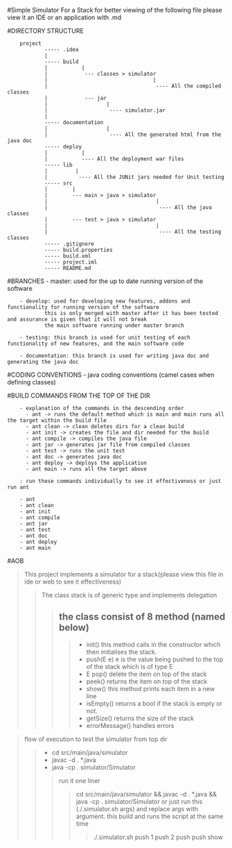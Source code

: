 #Simple Simulator For a Stack
for better viewing of the following file please view it an IDE or an application with .md

#DIRECTORY STRUCTURE 

        project 
                ----- .idea
                |
                ----- build
                |           |
                |            --- classes > simulator
                |                                  |
                |                                   ---- All the compiled classes
                |            --- jar
                |                   |
                |                    ---- simulator.jar
                |
                ----- documentation
                |                   |
                |                    ---- All the generated html from the java doc
                ----- deploy
                |           |
                |           ---- All the deployment war files
                ----- lib 
                |         |
                |          ---- All the JUNit jars needed for Unit testing
                ----- src
                |        |
                |        --- main > java > simulator
                |                                   |
                |                                    ---- All the java classes
                |        --- test > java > simulator
                |                                   |
                |                                    ---- All the testing classes
                ----- .gitignore
                ----- build.properties
                ----- build.xml
                ----- project.iml
                ----- README.md        
    
#BRANCHES
        - master: used for the up to date running version of the software

        - develop: used for developing new features, addons and functionality for running version of the software
                this is only merged with master after it has been tested and assurance is given that it will not break
                the main software running under master branch

        - testing: this branch is used for unit testing of each functionality of new features, and the main software code
        
        - documentation: this branch is used for writing java doc and generating the java doc

#CODING CONVENTIONS
        - java coding conventions (camel cases when defining classes)

#BUILD COMMANDS FROM THE TOP OF THE DIR

        - explanation of the commands in the descending order 
          - ant -> runs the default method which is main and main runs all the target within the build file
          - ant clean -> clean deletes dirs for a clean build
          - ant init -> creates the file and dir needed for the build
          - ant compile -> compiles the java file
          - ant jar -> generates jar file from compiled classes
          - ant test -> runs the unit test
          - ant doc -> generates java doc
          - ant deploy -> deploys the application
          - ant main -> runs all the target above

        : run these commands individually to see it effectiveness or just run ant

        - ant
        - ant clean
        - ant init
        - ant compile
        - ant jar
        - ant test
        - ant doc
        - ant deploy
        - ant main




#AOB 

> This project implements a simulator for a stack(please view this file in ide or web to see it effectiveness)
> > The class stack is of generic type and implements delegation
> >> the class consist of 8 method (named below)
>>> --
> >>> - init()  this method calls in the constructor which then initialises the stack.
> >>> - push(E e) e is the value being pushed to the top of the stack which is of type E
> >>> - E pop() delete the item on top of the stack
> >>> - peek() returns the item on top of the stack
> >>> - show() this method prints each item in a new line
> >>> - isEmpty() returns a bool if the stack is empty or not.
> >>> - getSize() returns the size of the stack
> >>> - errorMessage() handles errors
>>>>>>>>>>>>>>>

> flow of execution to test the simulator from top dir
>> - cd src/main/java/simulator 
>> - javac -d . *.java 
>> - java -cp . simulator/Simulator
>>> run it one liner
>>>> cd src/main/java/simulator  && javac -d . *.java && java -cp . simulator/Simulator
>>>> or just run this (./.simulator.sh args) and replace args with argument. this build and runs the script at the same time
>>>>> ./.simulator.sh push 1 push 2 push push show
